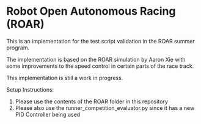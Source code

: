 # Robot Open Autonomous Racing (ROAR)

This is an implementation for the test script validation in the ROAR summer program.

The implementation is based on the ROAR simulation by Aaron Xie with some improvements to the speed control in certain parts of the race track. 

This implementation is still a work in progress.

Setup Instructions:

1. Please use the contents of the ROAR folder in this repository
2. Please also use the runner_competition_evaluator.py since it has a new PID Controller being used


